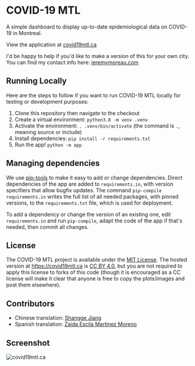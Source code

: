 COVID-19 MTL
============

A simple dashboard to display up-to-date epidemiological data on COVID-19 in Montreal.

View the application at [covid19mtl.ca](https://covid19mtl.ca/en)

I'd be happy to help if you'd like to make a version of this for your own city. You can find my contact info here: [jeremymoreau.com](https://jeremymoreau.com/)

## Running Locally

Here are the steps to follow if you want to run COVID-19 MTL locally for testing or development purposes:

1. Clone this repository then navigate to the checkout
2. Create a virtual environment: `python3.8 -m venv .venv`
3. Activate the environment: `. .venv/bin/activate` (the command is `.`, meaning source or include)
4. Install dependencies: `pip install -r requirements.txt`
5. Run the app!  `python -m app`

## Managing dependencies

We use [pip-tools](https://github.com/jazzband/pip-tools) to make it easy to add or
change dependencies.  Direct dependencies of the app are added to `requirements.in`,
with version specifiers that allow bugfix updates.  The command `pip-compile
requirements.in` writes the full list of all needed packages, with pinned versions,
to the `requirements.txt` file, which is used for deployment.

To add a dependency or change the version of an existing one, edit `requirements.in`
and run `pip-compile`, adapt the code of the app if that's needed, then commit all
changes.

## License

The COVID-19 MTL project is available under the [MIT License](https://github.com/jeremymoreau/covid19mtl/blob/master/LICENSE.txt). The hosted version at https://covid19mtl.ca is [CC BY 4.0](https://creativecommons.org/licenses/by/4.0/), but you are not required to apply this license to forks of this code (though it is encouraged as a CC license will make it clear that anyone is free to copy the plots/images and post them elsewhere).

## Contributors

- Chinese translation: [Shangge Jiang](https://ca.linkedin.com/in/shangge-vivien-jiang-83418a117)
- Spanish translation: [Zaida Escila Martínez Moreno](https://github.com/ZaidaEMtzMo)

## Screenshot

![covid19mtl.ca](https://user-images.githubusercontent.com/7446564/80046446-a25c9400-84d8-11ea-8063-c36921049d10.png)
